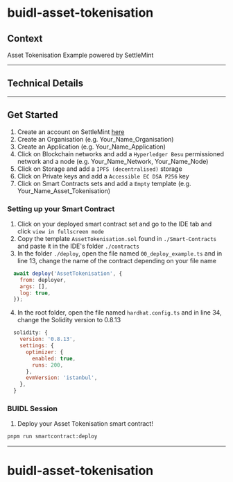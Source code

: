# buidl-asset-tokenisation

## Context

Asset Tokenisation Example powered by SettleMint

---

## Technical Details

---

## Get Started

1. Create an account on SettleMint [here](https://console.settlemint.com/)
2. Create an Organisation (e.g. Your_Name_Organisation)
3. Create an Application (e.g. Your_Name_Application)
4. Click on Blockchain networks and add a `Hyperledger Besu` permissioned network and a node (e.g. Your_Name_Network, Your_Name_Node)
5. Click on Storage and add a `IPFS (decentralised)` storage
6. Click on Private keys and add a `Accessible EC DSA P256` key
7. Click on Smart Contracts sets and add a `Empty` template (e.g. Your_Name_Asset_Tokenisation)

### Setting up your Smart Contract

1. Click on your deployed smart contract set and go to the IDE tab and click `view in fullscreen mode`
2. Copy the template `AssetTokenisation.sol` found in `./Smart-Contracts` and paste it in the IDE's folder `./contracts`
3. In the folder `./deploy`, open the file named `00_deploy_example.ts` and in line 13, change the name of the contract depending on your file name

```javascript
  await deploy('AssetTokenisation', {
    from: deployer,
    args: [],
    log: true,
  });
```

4. In the root folder, open the file named `hardhat.config.ts` and in line 34, change the Solidity version to 0.8.13

```js
  solidity: {
    version: '0.8.13',
    settings: {
      optimizer: {
        enabled: true,
        runs: 200,
      },
      evmVersion: 'istanbul',
    },
  }
```

### BUIDL Session

1. Deploy your Asset Tokenisation smart contract!

```bash
pnpm run smartcontract:deploy
```

---
# buidl-asset-tokenisation
